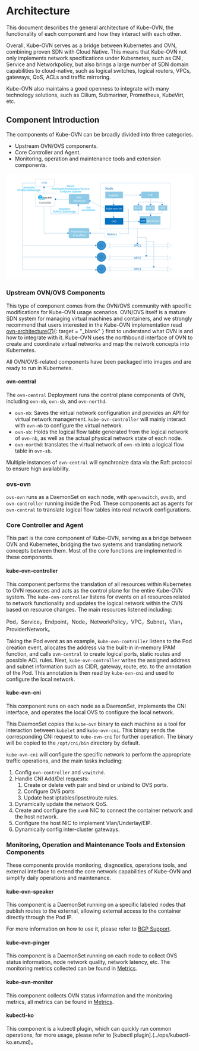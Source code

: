 # Architecture

This document describes the general architecture of Kube-OVN, the functionality of each component and how they interact with each other.

Overall, Kube-OVN serves as a bridge between Kubernetes and OVN, combining proven SDN with Cloud Native.
This means that Kube-OVN not only implements network specifications under Kubernetes, such as CNI, Service and Networkpolicy,
but also brings a large number of SDN domain capabilities to cloud-native, such as logical switches, logical routers, VPCs, 
gateways, QoS, ACLs and traffic mirroring.

Kube-OVN also maintains a good openness to integrate with many technology solutions, such as Cilium, Submariner, Prometheus, KubeVirt, etc.

## Component Introduction

The components of Kube-OVN can be broadly divided into three categories.

* Upstream OVN/OVS components.
* Core Controller and Agent.
* Monitoring, operation and maintenance tools and extension components.

![](../static/architecture.png)

### Upstream OVN/OVS Components

This type of component comes from the OVN/OVS community with specific modifications for Kube-OVN usage scenarios.
OVN/OVS itself is a mature SDN system for managing virtual machines and containers, 
and we strongly recommend that users interested in the Kube-OVN implementation read [ovn-architecture(7)](https://www.mankier.com/7/ovn-architecture){: target = "_blank" } first
to understand what OVN is and how to integrate with it.
Kube-OVN uses the northbound interface of OVN to create and coordinate virtual networks and map the network concepts into Kubernetes.

All OVN/OVS-related components have been packaged into images and are ready to run in Kubernetes.

#### ovn-central

The `ovn-central` Deployment runs the control plane components of OVN, including `ovn-nb`, `ovn-sb`, and `ovn-northd`.

- `ovn-nb`: Saves the virtual network configuration and provides an API for virtual network management. `kube-ovn-controller` will mainly interact with `ovn-nb` to configure the virtual network.
- `ovn-sb`: Holds the logical flow table generated from the logical network of `ovn-nb`, as well as the actual physical network state of each node.
- `ovn-northd`: translates the virtual network of `ovn-nb` into a logical flow table in `ovn-sb`. 

Multiple instances of `ovn-central` will synchronize data via the Raft protocol to ensure high availability.

### ovs-ovn

`ovs-ovn` runs as a DaemonSet on each node, with `openvswitch`, `ovsdb`, and `ovn-controller` running inside the Pod. 
These components act as agents for `ovn-central` to translate logical flow tables into real network configurations.

### Core Controller and Agent

This part is the core component of Kube-OVN, serving as a bridge between OVN and Kubernetes, bridging the two systems and translating network concepts between them.
Most of the core functions are implemented in these components.

#### kube-ovn-controller

This component performs the translation of all resources within Kubernetes to OVN resources and acts as the control plane for the entire Kube-OVN system.
The `kube-ovn-controller` listens for events on all resources related to network functionality and updates the logical network 
within the OVN based on resource changes. The main resources listened including:

Pod，Service，Endpoint，Node，NetworkPolicy，VPC，Subnet，Vlan，ProviderNetwork。

Taking the Pod event as an example, `kube-ovn-controller` listens to the Pod creation event, allocates the address via the built-in in-memory IPAM function, 
and calls `ovn-central` to create logical ports, static routes and possible ACL rules.
Next, `kube-ovn-controller` writes the assigned address and subnet information such as CIDR, gateway, route, etc. to the annotation of the Pod. 
This annotation is then read by `kube-ovn-cni` and used to configure the local network.

#### kube-ovn-cni

This component runs on each node as a DaemonSet, implements the CNI interface, and operates the local OVS to configure the local network.

This DaemonSet copies the `kube-ovn` binary to each machine as a tool for interaction between `kubelet` and `kube-ovn-cni`.
This binary sends the corresponding CNI request to `kube-ovn-cni` for further operation. 
The binary will be copied to the `/opt/cni/bin` directory by default.

`kube-ovn-cni` will configure the specific network to perform the appropriate traffic operations, 
and the main tasks including:
1. Config `ovn-controller` and `vswitchd`.
2. Handle CNI Add/Del requests:
    1. Create or delete veth pair and bind or unbind to OVS ports.
    2. Configure OVS ports
    3. Update host iptables/ipset/route rules.
3. Dynamically update the network QoS.
4. Create and configure the `ovn0` NIC to connect the container network and the host network.
5. Configure the host NIC to implement Vlan/Underlay/EIP.
6. Dynamically config inter-cluster gateways.

### Monitoring, Operation and Maintenance Tools and Extension Components

These components provide monitoring, diagnostics, operations tools, and external interface to extend the core network capabilities of Kube-OVN 
and simplify daily operations and maintenance.

#### kube-ovn-speaker

This component is a DaemonSet running on a specific labeled nodes that publish routes to the external, 
allowing external access to the container directly through the Pod IP.

For more information on how to use it, please refer to [BGP Support](../advance/with-bgp.en.md).

#### kube-ovn-pinger

This component is a DaemonSet running on each node to collect OVS status information, node network quality, network latency, etc. 
The monitoring metrics collected can be found in [Metrics](./metrics.en.md).

#### kube-ovn-monitor

This component collects OVN status information and the monitoring metrics, all metrics can be found in [Metrics](./metrics.en.md).

#### kubectl-ko

This component is a kubectl plugin, which can quickly run common operations, for more usage, please refer to [kubectl plugin].(../ops/kubectl-ko.en.md)。
